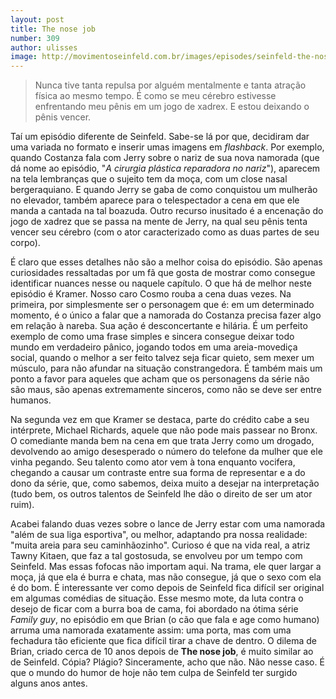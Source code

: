 ```yaml
---
layout: post
title: The nose job
number: 309
author: ulisses
image: http://movimentoseinfeld.com.br/images/episodes/seinfeld-the-nose-job.jpg
---
```


> Nunca tive tanta repulsa por alguém mentalmente e tanta atração física ao mesmo tempo. É como se meu cérebro estivesse enfrentando meu pênis em um jogo de xadrex. E estou deixando o pênis vencer.

Taí um episódio diferente de Seinfeld. Sabe-se lá por que, decidiram dar uma variada no formato e inserir umas imagens em *flashback*. Por exemplo, quando Costanza fala com Jerry sobre o nariz de sua nova namorada (que dá nome ao episódio, "*A cirurgia plástica reparadora no nariz*"), aparecem na tela lembranças que o sujeito tem da moça, com um close nasal bergeraquiano. E quando Jerry se gaba de como conquistou um mulherão no elevador, também aparece para o telespectador a cena em que ele manda a cantada na tal boazuda. Outro recurso inusitado é a encenação do jogo de xadrez que se passa na mente de Jerry, na qual seu pênis tenta vencer seu cérebro (com o ator caracterizado como as duas partes de seu corpo).

É claro que esses detalhes não são a melhor coisa do episódio. São apenas curiosidades ressaltadas por um fã que gosta de mostrar como consegue identificar nuances nesse ou naquele capítulo. O que há de melhor neste episódio é Kramer. Nosso caro Cosmo rouba a cena duas vezes. Na primeira, por simplesmente ser o personagem que é: em um determinado momento, é o único a falar que a namorada do Costanza precisa fazer algo em relação à nareba. Sua ação é desconcertante e hilária. É um perfeito exemplo de como uma frase simples e sincera consegue deixar todo mundo em verdadeiro pânico, jogando todos em uma areia-movediça social, quando o melhor a ser feito talvez seja ficar quieto, sem mexer um músculo, para não afundar na situação constrangedora. É também mais um ponto a favor para aqueles que acham que os personagens da série não são maus, são apenas extremamente sinceros, como não se deve ser entre humanos.

Na segunda vez em que Kramer se destaca, parte do crédito cabe a seu intérprete, Michael Richards, aquele que não pode mais passear no Bronx. O comediante manda bem na cena em que trata Jerry como um drogado, devolvendo ao amigo desesperado o número do telefone da mulher que ele vinha pegando. Seu talento como ator vem à tona enquanto vocifera, chegando a causar um contraste entre sua forma de representar e a do dono da série, que, como sabemos, deixa muito a desejar na interpretação (tudo bem, os outros talentos de Seinfeld lhe dão o direito de ser um ator ruim).

Acabei falando duas vezes sobre o lance de Jerry estar com uma namorada "além de sua liga esportiva", ou melhor, adaptando pra nossa realidade: "muita areia para seu caminhãozinho". Curioso é que na vida real, a atriz Tawny Kitaen, que faz a tal gostosuda, se envolveu por um tempo com Seinfeld. Mas essas fofocas não importam aqui. Na trama, ele quer largar a moça, já que ela é burra e chata, mas não consegue, já que o sexo com ela é do bom. É interessante ver como depois de Seinfeld fica difícil ser original em algumas comédias de situação. Esse mesmo mote, da luta contra o desejo de ficar com a burra boa de cama, foi abordado na ótima série *Family guy*, no episódio em que Brian (o cão que fala e age como humano) arruma uma namorada exatamente assim: uma porta, mas com uma fechadura tão eficiente que fica difícil tirar a chave de dentro. O dilema de Brian, criado cerca de 10 anos depois de **The nose job**, é muito similar ao de Seinfeld. Cópia? Plágio? Sinceramente, acho que não. Não nesse caso. É que o mundo do humor de hoje não tem culpa de Seinfeld ter surgido alguns anos antes.